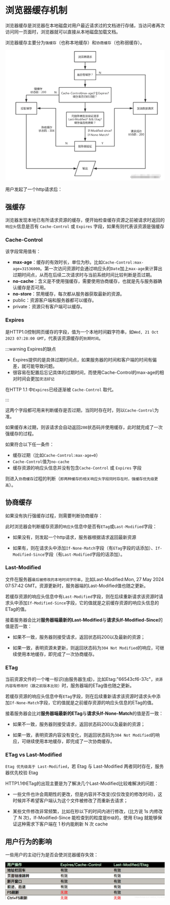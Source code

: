 # 浏览器缓存机制

浏览器缓存是浏览器在本地磁盘对用户最近请求过的文档进行存储，当访问者再次访问同一页面时，浏览器就可以直接从本地磁盘加载文档。 

浏览器缓存主要分为`强缓存`（也称本地缓存）和`协商缓存`（也称弱缓存）。


![浏览器缓存.png](../public/browser_cache.png)

用户发起了一个http请求后：

## 强缓存

浏览器发现本地已有所请求资源的缓存，便开始检查缓存资源之前被请求时返回的`响应头`信息是否有 `Cache-Control` 或 `Expires` 字段，如果有则代表该资源是强缓存

### Cache-Control

该字段常用值有：

- **max-age**：缓存的有效时长，单位为秒。比如`Cache-Control:max-age=31536000`。第一次访问资源时会通过响应头的`Date`加上`max-age`来计算出过期时间点，从而在后续二次请求时与当前系统时间比较判断是否过期。
- **no-cache**：含义是不使用强缓存，需要使用协商缓存，也就是先与服务器确认缓存是否可用。
- **no-store**：禁用缓存，每次都从服务器获取最新的资源。
- public：资源客户端和服务器都可以缓存。
- private：资源只有客户端可以缓存。

### Expires

是HTTP1.0控制网页缓存的字段，值为一个本地时间戳字符串，如`Wed, 21 Oct 2023 07:28:00 GMT`，代表该资源缓存的`到期时间`。

:::warning Expires的缺点

- Expires提供的是具体过期时间点，如果服务器的时间和客户端的时间有偏差，就可能导致问题。
- 很容易在配置后忘记具体的过期时间，而使用Cache-Control的max-age的相对时间会更加`灵活好记`

在HTTP 1.1 中`Expires`已经逐渐被 `Cache-Control` 取代。

:::

这两个字段都可用来判断缓存是否过期，当同时存在时，则以`Cache-Control`为准。

如果缓存未过期，则该请求会自动返回`200`状态码并使用缓存，此时就完成了一次强缓存的过程。

如果符合以下任一条件：
- 缓存过期（比如`Cache-Control:max-age=0`）
- `Cache-Control`值为`no-cache`
- 缓存资源的响应头信息并没有包含`Cache-Control` 或 `Expires` 字段

则进入`协商缓存`过程的判断（`即两种缓存的相关响应头字段同时存在时，强缓存优先级更高`）。

## 协商缓存


如果没有执行强缓存过程，则需要判断协商缓存：

此时浏览器会判断缓存资源的`响应头`信息中是否有`ETag`或`Last-Modified`字段：

- 如果没有，则发起一个http请求，服务器根据请求返回最新资源

- 如果有，则在请求头中添加`If-None-Match`字段（有`ETag`字段的话添加）、`If-Modified-Since`字段（有`Last-Modified`字段的话添加）。


### Last-Modified

文件在服务器`最后被修改的本地时间字符串`，比如Last-Modified:Mon, 27 May 2024 07:57:42 GMT。资源更新时，服务器端的Last-Modified值也随之更新。

若缓存资源的响应头信息中有`Last-Modified`字段，则在后续重新请求该资源时请求头中添加`If-Modified-Since`字段，它的值就是之前缓存资源的响应头信息的ETag的值。

接着服务器会比对**服务器端最新的Last-Modified**与**请求头If-Modified-Since**的值是否一致：

- 如果不一致，服务器则接受请求，返回状态码200以及最新的资源；

- 如果一致，表明资源未更新，则返回状态码为`304 Not Modified`的响应，可继续使用本地缓存，即完成了一次协商缓存。



### ETag

当前资源文件的一个唯一标识(由服务器生成)，比如Etag:"66543cf6-37c"，`资源内容有修改时（跟之前版本比较）`时，服务器端的ETag值也随之更新。

若缓存资源的响应头信息中有`ETag`字段，则在后续重新请求该资源时请求头中添加`If-None-Match`字段，它的值就是之前缓存资源的响应头信息的ETag的值。

接着服务器会比对**服务器端最新的ETag**与**请求头If-None-Match**的值是否一致：

- 如果不一致，服务器则接受请求，返回状态码200以及最新的资源；

- 如果一致，表明资源内容没有变化，则返回状态码为`304 Not Modified`的响应，可继续使用本地缓存，即完成了一次协商缓存。



### ETag vs Last-Modified

`Etag 优先级高于 Last-Modified`，若 Etag 与 Last-Modified 两者同时存在，服务器优先校验 Etag

HTTP1.1中ETag的出现主要是为了解决几个Last-Modified比较难解决的问题：

- 一些文件也许会周期性的更改，但是内容并不改变(仅仅改变的修改时间)，这时候并不希望客户端认为这个文件被修改了而重新去请求；

- 某些文件修改非常频繁，比如在秒以下的时间内进行修改，(比方说 1s 内修改了 N 次)，If-Modified-Since 能检查到的粒度是`秒级`的，使用 Etag 就能够保证这种需求下客户端在 1 秒内能刷新 N 次 cache

## 用户行为的影响

一些用户的主动行为是否会使浏览器缓存失效：

![用户行为影响](../public/action_cache.png)
